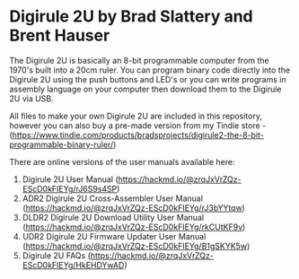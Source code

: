 # Digirule 2U by Brad Slattery and Brent Hauser

The Digirule 2U is basically an 8-bit programmable computer from the 1970's built into a 20cm ruler. You can program binary code directly into the Digirule 2U using the push buttons and LED's or you can write programs in assembly language on your computer then download them to the Digirule 2U via USB.

All files to make your own Digirule 2U are included in this repository, however you can also buy a pre-made version from my Tindie store - (https://www.tindie.com/products/bradsprojects/digirule2-the-8-bit-programmable-binary-ruler/)

There are online versions of the user manuals available here:

1. Digirule 2U User Manual (https://hackmd.io/@zrqJxVrZQz-EScD0kFIEYg/rJ6S9s4SP)
2. ADR2 Digirule 2U Cross-Assembler User Manual (https://hackmd.io/@zrqJxVrZQz-EScD0kFIEYg/rJ3bYYtqw)
3. DLDR2 Digirule 2U Download Utility User Manual (https://hackmd.io/@zrqJxVrZQz-EScD0kFIEYg/rkCUtKF9v)
4. UDR2 Digirule 2U Firmware Updater User Manual (https://hackmd.io/@zrqJxVrZQz-EScD0kFIEYg/B1gSKYK5w)
5. Digirule 2U FAQs (https://hackmd.io/@zrqJxVrZQz-EScD0kFIEYg/HkEHDYwAD)
